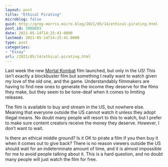 ```yaml
---
layout: post
title: "Ethical Pirating"
microblog: false
guid: http://greg-morris.micro.blog/2021/05/14/ethical-pirating.html
post_id: 3988083
date: 2021-05-14T14:25:41-0000
lastmod: 2021-05-14T14:25:41-0000
type: post
categories:
- "Essay"
url: /2021/05/14/ethical-pirating.html
---
```

<!--kg-card-begin: html--><div>
<div>
<p>Last week the new <a href="https://en.wikipedia.org/wiki/Mortal_Kombat_(2021_film)">Mortal Kombat</a> film launched, but only in the US! This isn’t exactly a blockbuster film but something I really want to watch given my love of the old one, and the game. Understandably filmmakers are having to find new ones to generate the income they deserve for the films they make, but they seem to be tone-deaf when it comes to limiting releases.</p>
<p>The film is available to buy and stream in the US, but nowhere else. Meaning that everyone outside the US cannot watch it unless they adopt illegal means. No doubt many people will resort to this to watch, but I prefer to make sure content creators receive the money they deserve. However, I don’t want to wait.</p>
<p>Is there an ethical middle ground? Is it OK to pirate a film if you then buy it when it comes out to give back? There is no reason viewers outside the US should wait for an indeterminate amount of time, and it is almost impossible for me to avoid people talking about it. This is a hard question, and no doubt many people will just watch the film for free.</p>
</div>
</div>
<!--kg-card-end: html-->
